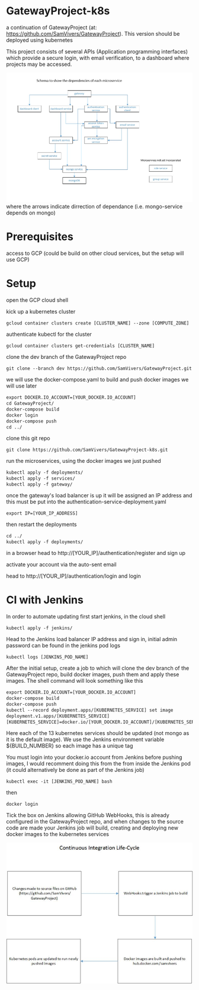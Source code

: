# GatewayProject-k8s

a continuation of GatewayProject (at: https://github.com/SamVivers/GatewayProject). This version should be deployed using kubernetes

This project consists of several APIs (Application programming interfaces) which provide a secure login, with email verification, to a dashboard where projects may be accessed.

![alt text](https://raw.githubusercontent.com/SamVivers/images/master/MicroservicesSchema.jpg)
where the arrows indicate dirrection of dependance (i.e. mongo-service depends on mongo)

# Prerequisites

access to GCP (could be build on other cloud services, but the setup will use GCP) 

# Setup

open the GCP cloud shell

kick up a kubernetes cluster
``` 
gcloud container clusters create [CLUSTER_NAME] --zone [COMPUTE_ZONE]
```
authenticate kubectl for the cluster
```
gcloud container clusters get-credentials [CLUSTER_NAME]
```
clone the dev branch of the GatewayProject repo
```
git clone --branch dev https://github.com/SamVivers/GatewayProject.git
```
we will use the docker-compose.yaml to build and push docker images we will use later
```
export DOCKER.IO_ACCOUNT=[YOUR_DOCKER.IO_ACCOUNT]
cd GatewayProject/
docker-compose build
docker login
docker-compose push
cd ../
```
clone this git repo
```
git clone https://github.com/SamVivers/GatewayProject-k8s.git
```
run the microservices, using the docker images we just pushed
``` 
kubectl apply -f deployments/
kubectl apply -f services/
kubectl apply -f gateway/
```
once the gateway's load balancer is up it will be assigned an IP address and this must be put into the authentication-service-deployment.yaml
```
export IP=[YOUR_IP_ADDRESS]
```
then restart the deployments
```
cd ../
kubectl apply -f deployments/
```
in a browser head to http://[YOUR_IP]/authentication/register and sign up

activate your account via the auto-sent email

head to http://[YOUR_IP]/authentication/login and login

# CI with Jenkins

In order to automate updating first start jenkins, in the cloud shell
```
kubectl apply -f jenkins/
```
Head to the Jenkins load balancer IP address and sign in, initial admin password can be found in the jenkins pod logs
```
kubectl logs [JENKINS_POD_NAME]
```
After the initial setup, create a job to which will clone the dev branch of the GatewayProject repo, build docker images, push them and apply these images. The shell command will look something like this
```
export DOCKER.IO_ACCOUNT=[YOUR_DOCKER.IO_ACCOUNT]
docker-compose build
docker-compose push
kubectl --record deployment.apps/[KUBERNETES_SERVICE] set image deployment.v1.apps/[KUBERNETES_SERVICE] [KUBERNETES_SERVICE]=docker.io/[YOUR_DOCKER.IO_ACCOUNT]/[KUBERNETES_SERVICE]:v${BUILD_NUMBER}
```
Here each of the 13 kubernetes services should be updated (not mongo as it is the default image). We use the Jenkins environment variable ${BUILD_NUMBER} so each image has a unique tag

You must login into your docker.io account from Jenkins before pushing images, I would recomment doing this from the from inside the Jenkins pod (it could alternatively be done as part of the Jenkins job)
```
kubectl exec -it [JENKINS_POD_NAME] bash
```
then
```
docker login
```
Tick the box on Jenkins allowing GitHub WebHooks, this is already configured in the GatewayProject repo, and when changes to the source code are made your Jenkins job will build, creating and deploying new docker images to the kubernetes services

![alt text](https://raw.githubusercontent.com/SamVivers/images/master/CI-Lifecycle.jpg)
